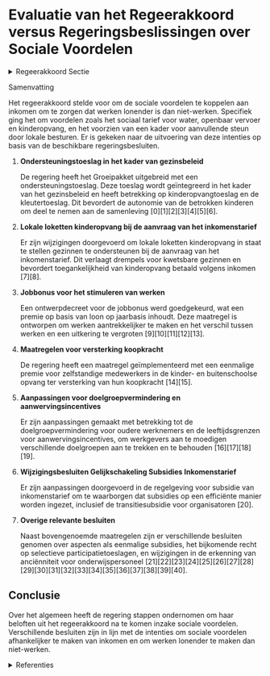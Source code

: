 # Evaluatie van het Regeerakkoord versus Regeringsbeslissingen over Sociale Voordelen

<details>
        <summary>Regeerakkoord Sectie </summary>
        <p>2.2.3 Sociale voordelen volgens de hoogte van het inkomen Om ervoor te zorgen dat werken steeds lonender is dan niet-werken maken we voor mensen op beroepsactieve leeftijd de sociale voordelen afhankelijk van de hoogte van het inkomen en niet langer louter van een bepaald statuut als niet- werkende. Hierdoor kunnen ook werkenden met een laag inkomen er beroep op doen of verdwijnen deze voordelen niet meteen als men aan de slag gaat. Dit is vandaag reeds het geval in de vernieuwde Vlaamse kinderbijslag en schooltoelagen in het Groeipakket. We breiden dit principe uit naar andere sociale voordelen zoals bv. het sociaal tarief voor water, het sociaal tarief van een abonnement bij De Lijn, en het minimum tarief voor kinderopvang dat niet via de OCMW’s wordt verleend. We onderzoeken in dit verband ook de noodzaak om een bovenlokaal kader te voorzien voor de aanvullende steun die de lokale besturen vandaag naast het leefloon toekennen voor o.m. de terugbetaling van medicatie en geneeskundige verzorging, betaling schoolfacturen, sportabonne-menten,… Op die manier geven we de lokale besturen een kader om met respect voor de lokale autonomie ervoor te zorgen dat deze aanvullende steun terecht komt bij de groep die er het meest nood aan heeft en tegelijk het risico op een werkloosheids- of inactivi-teitsvallen te vermijden. </p>
        </details> 

Samenvatting

Het regeerakkoord stelde voor om de sociale voordelen te koppelen aan inkomen om te zorgen dat werken lonender is dan niet-werken. Specifiek ging het om voordelen zoals het sociaal tarief voor water, openbaar vervoer en kinderopvang, en het voorzien van een kader voor aanvullende steun door lokale besturen. Er is gekeken naar de uitvoering van deze intenties op basis van de beschikbare regeringsbesluiten.

1. **Ondersteuningstoeslag in het kader van gezinsbeleid**
   
   De regering heeft het Groeipakket uitgebreid met een ondersteuningstoeslag. Deze toeslag wordt geïntegreerd in het kader van het gezinsbeleid en heeft betrekking op kinderopvangtoeslag en de kleutertoeslag. Dit bevordert de autonomie van de betrokken kinderen om deel te nemen aan de samenleving \[0\]\[1\]\[2\]\[3\]\[4\]\[5\]\[6\].

2. **Lokale loketten kinderopvang bij de aanvraag van het inkomenstarief**
   
   Er zijn wijzigingen doorgevoerd om lokale loketten kinderopvang in staat te stellen gezinnen te ondersteunen bij de aanvraag van het inkomenstarief. Dit verlaagt drempels voor kwetsbare gezinnen en bevordert toegankelijkheid van kinderopvang betaald volgens inkomen \[7\]\[8\].

3. **Jobbonus voor het stimuleren van werken**
   
   Een ontwerpdecreet voor de jobbonus werd goedgekeurd, wat een premie op basis van loon op jaarbasis inhoudt. Deze maatregel is ontworpen om werken aantrekkelijker te maken en het verschil tussen werken en een uitkering te vergroten \[9\]\[10\]\[11\]\[12\]\[13\].

4. **Maatregelen voor versterking koopkracht**
   
   De regering heeft een maatregel geïmplementeerd met een eenmalige premie voor zelfstandige medewerkers in de kinder- en buitenschoolse opvang ter versterking van hun koopkracht \[14\]\[15\].

5. **Aanpassingen voor doelgroepvermindering en aanwervingsincentives**
   
   Er zijn aanpassingen gemaakt met betrekking tot de doelgroepvermindering voor oudere werknemers en de leeftijdsgrenzen voor aanwervingsincentives, om werkgevers aan te moedigen verschillende doelgroepen aan te trekken en te behouden \[16\]\[17\]\[18\]\[19\].

6. **Wijzigingsbesluiten Gelijkschakeling Subsidies Inkomenstarief**
   
   Er zijn aanpassingen doorgevoerd in de regelgeving voor subsidie van inkomenstarief om te waarborgen dat subsidies op een efficiënte manier worden ingezet, inclusief de transitiesubsidie voor organisatoren \[20\].

7. **Overige relevante besluiten**
   
   Naast bovengenoemde maatregelen zijn er verschillende besluiten genomen over aspecten als eenmalige subsidies, het bijkomende recht op selectieve participatietoeslagen, en wijzigingen in de erkenning van anciënniteit voor onderwijspersoneel \[21\]\[22\]\[23\]\[24\]\[25\]\[26\]\[27\]\[28\]\[29\]\[30\]\[31\]\[32\]\[33\]\[34\]\[35\]\[36\]\[37\]\[38\]\[39\]\[40\].

## Conclusie

Over het algemeen heeft de regering stappen ondernomen om haar beloften uit het regeerakkoord na te komen inzake sociale voordelen. Verschillende besluiten zijn in lijn met de intenties om sociale voordelen afhankelijker te maken van inkomen en om werken lonender te maken dan niet-werken.

<details>
        <summary> Referenties</summary>
        **[\[0\]](https://beslissingenvlaamseregering.vlaanderen.be/?search=Regels%20voor%20het%20verkrijgen%20van%20een%20ondersteuningstoeslag%20in%20kader%20van%20Groeipakket&dateOption=select&startDate=2022-12-09T09%3A00%3A00Z&endDate=2022-12-09T09%3A00%3A00Z)** : **(2022-12-09)** Regels voor het verkrijgen van een ondersteuningstoeslag in kader van Groeipakket 

**[\[1\]](https://beslissingenvlaamseregering.vlaanderen.be/?search=Regels%20voor%20het%20verkrijgen%20van%20een%20ondersteuningstoeslag%20groeipakket&dateOption=select&startDate=2022-09-02T08%3A00%3A00Z&endDate=2022-09-02T08%3A00%3A00Z)** : **(2022-09-02)** Regels voor het verkrijgen van een ondersteuningstoeslag groeipakket 

**[\[2\]](https://beslissingenvlaamseregering.vlaanderen.be/?search=Wijziging%20decreet%20toelagen%20in%20het%20gezinsbeleid%3A%20Invoering%20ondersteuningstoeslag&dateOption=select&startDate=2021-07-09T08%3A00%3A00Z&endDate=2021-07-09T08%3A00%3A00Z)** : **(2021-07-09)** Wijziging decreet toelagen in het gezinsbeleid: Invoering ondersteuningstoeslag 

**[\[3\]](https://beslissingenvlaamseregering.vlaanderen.be/?search=Wijziging%20decreet%20toelagen%20in%20het%20gezinsbeleid%3A%20Invoering%20ondersteuningstoeslag&dateOption=select&startDate=2022-01-21T09%3A00%3A00Z&endDate=2022-01-21T09%3A00%3A00Z)** : **(2022-01-21)** Wijziging decreet toelagen in het gezinsbeleid: Invoering ondersteuningstoeslag 

**[\[4\]](https://beslissingenvlaamseregering.vlaanderen.be/?search=Wijziging%20decreet%20toelagen%20in%20het%20gezinsbeleid%3A%20Invoering%20ondersteuningstoeslag&dateOption=select&startDate=2022-04-22T08%3A00%3A00Z&endDate=2022-04-22T08%3A00%3A00Z)** : **(2022-04-22)** Wijziging decreet toelagen in het gezinsbeleid: Invoering ondersteuningstoeslag 

**[\[5\]](https://beslissingenvlaamseregering.vlaanderen.be/?search=Uitbetaling%20basisondersteuningsbudget%20aan%20kinderen%20en%20jongvolwassenen%3A%20wijziging%20uitvoeringsbesluit%20decreet%20Vlaamse%20Sociale%20Bescherming&dateOption=select&startDate=2022-12-23T09%3A00%3A00Z&endDate=2022-12-23T09%3A00%3A00Z)** : **(2022-12-23)** Uitbetaling basisondersteuningsbudget aan kinderen en jongvolwassenen: wijziging uitvoeringsbesluit decreet Vlaamse Sociale Bescherming 

**[\[6\]](https://beslissingenvlaamseregering.vlaanderen.be/?search=Bekrachtiging%20en%20afkondiging%20decreet%20dat%20het%20decreet%20over%20de%20toelagen%20gezinsbeleid%20wijzigt%3A%20invoering%20ondersteuningstoeslag&dateOption=select&startDate=2022-10-21T08%3A00%3A00Z&endDate=2022-10-21T08%3A00%3A00Z)** : **(2022-10-21)** Bekrachtiging en afkondiging decreet dat het decreet over de toelagen gezinsbeleid wijzigt: invoering ondersteuningstoeslag 

**[\[7\]](https://beslissingenvlaamseregering.vlaanderen.be/?search=Lokale%20loketten%20kinderopvang%3A%20ondersteuning%20gezinnen%20bij%20de%20aanvraag%20van%20het%20inkomenstarief&dateOption=select&startDate=2021-06-18T08%3A00%3A00Z&endDate=2021-06-18T08%3A00%3A00Z)** : **(2021-06-18)** Lokale loketten kinderopvang: ondersteuning gezinnen bij de aanvraag van het inkomenstarief 

**[\[8\]](https://beslissingenvlaamseregering.vlaanderen.be/?search=Ondersteuning%20gezinnen%20door%20lokale%20loketten%20kinderopvang%20bij%20de%20aanvraag%20van%20het%20inkomenstarief&dateOption=select&startDate=2021-03-26T09%3A00%3A00Z&endDate=2021-03-26T09%3A00%3A00Z)** : **(2021-03-26)** Ondersteuning gezinnen door lokale loketten kinderopvang bij de aanvraag van het inkomenstarief 

**[\[9\]](https://beslissingenvlaamseregering.vlaanderen.be/?search=Ontwerpdecreet%20regeling%20toekenning%20jobbonus&dateOption=select&startDate=2022-03-11T09%3A00%3A00Z&endDate=2022-03-11T09%3A00%3A00Z)** : **(2022-03-11)** Ontwerpdecreet regeling toekenning jobbonus 

**[\[10\]](https://beslissingenvlaamseregering.vlaanderen.be/?search=Voorontwerp%20van%20decreet%20Regeling%20toekenning%20jobbonus&dateOption=select&startDate=2021-12-23T12%3A30%3A00Z&endDate=2021-12-23T12%3A30%3A00Z)** : **(2021-12-23)** Voorontwerp van decreet Regeling toekenning jobbonus 

**[\[11\]](https://beslissingenvlaamseregering.vlaanderen.be/?search=Voorontwerp%20van%20decreet%20Regeling%20toekenning%20jobbonus&dateOption=select&startDate=2021-11-19T09%3A00%3A00Z&endDate=2021-11-19T09%3A00%3A00Z)** : **(2021-11-19)** Voorontwerp van decreet Regeling toekenning jobbonus 

**[\[12\]](https://beslissingenvlaamseregering.vlaanderen.be/?search=Regeling%20toekenning%20jobbonus%20startende%20zelfstandigen&dateOption=select&startDate=2022-06-13T06%3A00%3A00Z&endDate=2022-06-13T06%3A00%3A00Z)** : **(2022-06-13)** Regeling toekenning jobbonus startende zelfstandigen 

**[\[13\]](https://beslissingenvlaamseregering.vlaanderen.be/?search=Aanpassing%20loongrenzen%20en%20minimumbedrag%20jobbonus&dateOption=select&startDate=2023-06-02T08%3A00%3A00Z&endDate=2023-06-02T08%3A00%3A00Z)** : **(2023-06-02)** Aanpassing loongrenzen en minimumbedrag jobbonus 

**[\[14\]](https://beslissingenvlaamseregering.vlaanderen.be/?search=Vlaams%20Intersectoraal%20akkoord%20%28VIA6%29%3A%20toekenning%20eenmalige%20premie%20zelfstandige%20medewerkers%20kinder-%20en%20buitenschoolse%20opvang&dateOption=select&startDate=2021-06-18T08%3A00%3A00Z&endDate=2021-06-18T08%3A00%3A00Z)** : **(2021-06-18)** Vlaams Intersectoraal akkoord (VIA6): toekenning eenmalige premie zelfstandige medewerkers kinder- en buitenschoolse opvang 

**[\[15\]](https://beslissingenvlaamseregering.vlaanderen.be/?search=Vlaams%20Intersectoraal%20akkoord%20%28VIA6%29%3A%20toekenning%20eenmalige%20subsidie%20zelfstandige%20medewerkers%20kinder-%20en%20buitenschoolse%20opvang&dateOption=select&startDate=2021-09-03T10%3A00%3A00Z&endDate=2021-09-03T10%3A00%3A00Z)** : **(2021-09-03)** Vlaams Intersectoraal akkoord (VIA6): toekenning eenmalige subsidie zelfstandige medewerkers kinder- en buitenschoolse opvang 

**[\[16\]](https://beslissingenvlaamseregering.vlaanderen.be/?search=Doelgroepverminderingen%20sociale%20zekerheidsbijdragen%20en%20aanwervingsincentives%20voor%20langdurig%20werkzoekenden&dateOption=select&startDate=2022-01-14T09%3A00%3A00Z&endDate=2022-01-14T09%3A00%3A00Z)** : **(2022-01-14)** Doelgroepverminderingen sociale zekerheidsbijdragen en aanwervingsincentives voor langdurig werkzoekenden 

**[\[17\]](https://beslissingenvlaamseregering.vlaanderen.be/?search=Doelgroepverminderingen%20sociale%20zekerheidsbijdragen%20en%20aanwervingsincentives%20voor%20langdurig%20werkzoekenden&dateOption=select&startDate=2021-11-12T09%3A00%3A00Z&endDate=2021-11-12T09%3A00%3A00Z)** : **(2021-11-12)** Doelgroepverminderingen sociale zekerheidsbijdragen en aanwervingsincentives voor langdurig werkzoekenden 

**[\[18\]](https://beslissingenvlaamseregering.vlaanderen.be/?search=Doelgroepvermindering%20voor%20personen%20zonder%20recente%2C%20duurzame%20werkervaring%20en%20voor%20oudere%20werknemers%3A%20wijzigingsbesluit&dateOption=select&startDate=2022-12-23T09%3A00%3A00Z&endDate=2022-12-23T09%3A00%3A00Z)** : **(2022-12-23)** Doelgroepvermindering voor personen zonder recente, duurzame werkervaring en voor oudere werknemers: wijzigingsbesluit 

**[\[19\]](https://beslissingenvlaamseregering.vlaanderen.be/?search=Doelgroepvermindering%20voor%20personen%20zonder%20recente%2C%20duurzame%20werkervaring%20en%20voor%20oudere%20werknemers%3A%20wijzigingsbesluit&dateOption=select&startDate=2023-05-12T08%3A00%3A00Z&endDate=2023-05-12T08%3A00%3A00Z)** : **(2023-05-12)** Doelgroepvermindering voor personen zonder recente, duurzame werkervaring en voor oudere werknemers: wijzigingsbesluit 

**[\[20\]](https://beslissingenvlaamseregering.vlaanderen.be/?search=Kinderopvang%3A%20wijziging%20diverse%20regelingen%20basissubsidie%2C%20gelijkschakeling%20subsidies%20inkomenstarief%20en%20transitiesubsidie&dateOption=select&startDate=2022-12-09T09%3A00%3A00Z&endDate=2022-12-09T09%3A00%3A00Z)** : **(2022-12-09)** Kinderopvang: wijziging diverse regelingen basissubsidie, gelijkschakeling subsidies inkomenstarief en transitiesubsidie 

**[\[21\]](https://beslissingenvlaamseregering.vlaanderen.be/?search=Sociale%20uitkering%20bij%20arbeidsongeval%20of%20beroepsziekte%20leidt%20niet%20langer%20tot%20schorsing%20gezinsbijslagen%3A%20wijzigingsbesluit&dateOption=select&startDate=2022-11-25T11%3A00%3A00Z&endDate=2022-11-25T11%3A00%3A00Z)** : **(2022-11-25)** Sociale uitkering bij arbeidsongeval of beroepsziekte leidt niet langer tot schorsing gezinsbijslagen: wijzigingsbesluit 

**[\[22\]](https://beslissingenvlaamseregering.vlaanderen.be/?search=Regeling%20toekenning%20jobbonus%20startende%20zelfstandigen&dateOption=select&startDate=2022-03-11T09%3A00%3A00Z&endDate=2022-03-11T09%3A00%3A00Z)** : **(2022-03-11)** Regeling toekenning jobbonus startende zelfstandigen 

**[\[23\]](https://beslissingenvlaamseregering.vlaanderen.be/?search=Groeipakket%3A%20uitbetaling%20eenmalige%20verhoging%20sociale%20toeslag&dateOption=select&startDate=2022-12-16T09%3A00%3A00Z&endDate=2022-12-16T09%3A00%3A00Z)** : **(2022-12-16)** Groeipakket: uitbetaling eenmalige verhoging sociale toeslag 

**[\[24\]](https://beslissingenvlaamseregering.vlaanderen.be/?search=Aanpassing%20loongrenzen%20en%20minimumbedrag%20jobbonus&dateOption=select&startDate=2023-03-24T09%3A00%3A00Z&endDate=2023-03-24T09%3A00%3A00Z)** : **(2023-03-24)** Aanpassing loongrenzen en minimumbedrag jobbonus 

**[\[25\]](https://beslissingenvlaamseregering.vlaanderen.be/?search=Doorbetaling%20zorgtoeslag%3A%20wijzigingsbesluit&dateOption=select&startDate=2021-02-26T09%3A00%3A00Z&endDate=2021-02-26T09%3A00%3A00Z)** : **(2021-02-26)** Doorbetaling zorgtoeslag: wijzigingsbesluit 

**[\[26\]](https://beslissingenvlaamseregering.vlaanderen.be/?search=COVID-19%3A%20maatregelen%20in%20kader%20van%20toelagen%20groeipakket&dateOption=select&startDate=2020-04-30T08%3A00%3A00Z&endDate=2020-04-30T08%3A00%3A00Z)** : **(2020-04-30)** COVID-19: maatregelen in kader van toelagen groeipakket 

**[\[27\]](https://beslissingenvlaamseregering.vlaanderen.be/?search=Wijzigingsbesluit%20wijk-werken%3A%20%C3%A9%C3%A9nmalige%20toelage%20voor%20inkomstenverlies%20wijk-werkorganisatoren&dateOption=select&startDate=2021-12-17T09%3A00%3A00Z&endDate=2021-12-17T09%3A00%3A00Z)** : **(2021-12-17)** Wijzigingsbesluit wijk-werken: éénmalige toelage voor inkomstenverlies wijk-werkorganisatoren 

**[\[28\]](https://beslissingenvlaamseregering.vlaanderen.be/?search=Vlaamse%20sociale%20bescherming%3A%20wijziging%20basisondersteuningsbudget&dateOption=select&startDate=2020-12-23T16%3A30%3A00Z&endDate=2020-12-23T16%3A30%3A00Z)** : **(2020-12-23)** Vlaamse sociale bescherming: wijziging basisondersteuningsbudget 

**[\[29\]](https://beslissingenvlaamseregering.vlaanderen.be/?search=Wijziging%20aanmoedigingspremie%20priv%C3%A9sector%20en%20private%20sociale%20profitsector&dateOption=select&startDate=2020-06-19T08%3A00%3A00Z&endDate=2020-06-19T08%3A00%3A00Z)** : **(2020-06-19)** Wijziging aanmoedigingspremie privésector en private sociale profitsector 

**[\[30\]](https://beslissingenvlaamseregering.vlaanderen.be/?search=Knelpuntpremie%20voor%20niet-beroepsactieven%3A%20wijzingsbesluit&dateOption=select&startDate=2023-08-31T08%3A00%3A00Z&endDate=2023-08-31T08%3A00%3A00Z)** : **(2023-08-31)** Knelpuntpremie voor niet-beroepsactieven: wijzingsbesluit 

**[\[31\]](https://beslissingenvlaamseregering.vlaanderen.be/?search=Wijziging%20aanmoedigingspremie%20priv%C3%A9sector%20en%20private%20sociale%20profitsector&dateOption=select&startDate=2020-04-30T08%3A00%3A00Z&endDate=2020-04-30T08%3A00%3A00Z)** : **(2020-04-30)** Wijziging aanmoedigingspremie privésector en private sociale profitsector 

**[\[32\]](https://beslissingenvlaamseregering.vlaanderen.be/?search=Sociale%20uitkering%20bij%20arbeidsongeval%20of%20beroepsziekte%20leidt%20niet%20langer%20tot%20schorsing%20gezinsbijslagen%3A%20wijzigingsbesluit&dateOption=select&startDate=2023-01-27T09%3A00%3A00Z&endDate=2023-01-27T09%3A00%3A00Z)** : **(2023-01-27)** Sociale uitkering bij arbeidsongeval of beroepsziekte leidt niet langer tot schorsing gezinsbijslagen: wijzigingsbesluit 

**[\[33\]](https://beslissingenvlaamseregering.vlaanderen.be/?search=Optimalisatie%20aanvragen%20en%20behandelen%20van%20de%20zorgtoeslag%3A%20wijzigingsbesluit&dateOption=select&startDate=2023-12-15T09%3A00%3A00Z&endDate=2023-12-15T09%3A00%3A00Z)** : **(2023-12-15)** Optimalisatie aanvragen en behandelen van de zorgtoeslag: wijzigingsbesluit 

**[\[34\]](https://beslissingenvlaamseregering.vlaanderen.be/?search=Doorbetaling%20zorgtoeslag%3A%20wijzigingsbesluit&dateOption=select&startDate=2021-02-12T09%3A00%3A00Z&endDate=2021-02-12T09%3A00%3A00Z)** : **(2021-02-12)** Doorbetaling zorgtoeslag: wijzigingsbesluit 

**[\[35\]](https://beslissingenvlaamseregering.vlaanderen.be/?search=Schooltoeslag&dateOption=select&startDate=2022-06-03T08%3A00%3A00Z&endDate=2022-06-03T08%3A00%3A00Z)** : **(2022-06-03)** Schooltoeslag 

**[\[36\]](https://beslissingenvlaamseregering.vlaanderen.be/?search=Wijziging%20besluit%20selectieve%20participatietoeslagen%20leerling%20%28Schooltoeslag%29%2C%20wat%20betreft%20de%20algemene%20vrijstellingen%20van%20de%20toekenningsvoorwaarden&dateOption=select&startDate=2022-06-24T08%3A00%3A00Z&endDate=2022-06-24T08%3A00%3A00Z)** : **(2022-06-24)** Wijziging besluit selectieve participatietoeslagen leerling (Schooltoeslag), wat betreft de algemene vrijstellingen van de toekenningsvoorwaarden 

**[\[37\]](https://beslissingenvlaamseregering.vlaanderen.be/?search=Zij-instromers%3A%20wijziging%20regelgeving%20geldelijke%20en%20sociale%20anci%C3%ABnniteit%20van%20sommige%20onderwijspersoneelsleden&dateOption=select&startDate=2020-09-04T08%3A00%3A00Z&endDate=2020-09-04T08%3A00%3A00Z)** : **(2020-09-04)** Zij-instromers: wijziging regelgeving geldelijke en sociale anciënniteit van sommige onderwijspersoneelsleden 

**[\[38\]](https://beslissingenvlaamseregering.vlaanderen.be/?search=Zij-instromers%3A%20wijziging%20regelgeving%20geldelijke%20en%20sociale%20anci%C3%ABnniteit%20van%20sommige%20onderwijspersoneelsleden&dateOption=select&startDate=2020-07-10T08%3A00%3A00Z&endDate=2020-07-10T08%3A00%3A00Z)** : **(2020-07-10)** Zij-instromers: wijziging regelgeving geldelijke en sociale anciënniteit van sommige onderwijspersoneelsleden 

**[\[39\]](https://beslissingenvlaamseregering.vlaanderen.be/?search=Decumul%20zorgtoeslag%20en%20inkomensvervangende%20tegemoetkoming%20%28IVT%29/integratietegemoetkoming%20%28IT%29&dateOption=select&startDate=2021-04-02T08%3A00%3A00Z&endDate=2021-04-02T08%3A00%3A00Z)** : **(2021-04-02)** Decumul zorgtoeslag en inkomensvervangende tegemoetkoming (IVT)/integratietegemoetkoming (IT) 

**[\[40\]](https://beslissingenvlaamseregering.vlaanderen.be/?search=Wijziging%20Groeipakketdecreet%3A%20recht%20op%20selectieve%20participatietoeslagen%20voor%20leerlingen%20die%20materi%C3%ABle%20ondersteuning%20krijgen&dateOption=select&startDate=2023-06-09T08%3A00%3A00Z&endDate=2023-06-09T08%3A00%3A00Z)** : **(2023-06-09)** Wijziging Groeipakketdecreet: recht op selectieve participatietoeslagen voor leerlingen die materiële ondersteuning krijgen 
        </details> 

